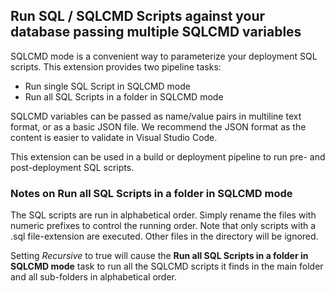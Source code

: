 ## Run SQL / SQLCMD Scripts against your database passing multiple SQLCMD variables

SQLCMD mode is a convenient way to parameterize your deployment SQL scripts.  This extension provides two pipeline tasks:

* Run single SQL Script in SQLCMD mode
* Run all SQL Scripts in a folder in SQLCMD mode

SQLCMD variables can be passed as name/value pairs in multiline text format, or as a basic JSON file.  We recommend the JSON format as the content is easier to validate in Visual Studio Code.

This extension can be used in a build or deployment pipeline to run pre- and post-deployment SQL scripts.

### Notes on **Run all SQL Scripts in a folder in SQLCMD mode**
The SQL scripts are run in alphabetical order.  Simply rename the files with numeric prefixes to control the running order.  Note that only scripts with a .sql file-extension are executed. Other files in the directory will be ignored.

Setting _Recursive_ to true will cause the **Run all SQL Scripts in a folder in SQLCMD mode** task to run all the SQLCMD scripts it finds in the main folder and all sub-folders in alphabetical order.

